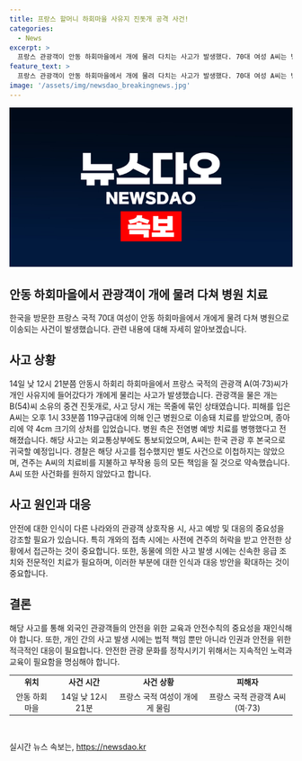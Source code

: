 ```yaml
---
title: 프랑스 할머니 하회마을 사유지 진돗개 공격 사건!
categories:
  - News
excerpt: >
  프랑스 관광객이 안동 하회마을에서 개에 물려 다치는 사고가 발생했다. 70대 여성 A씨는 병원으로 이송되어 치료를 받았으며, 외교통상부에 사고가 통보됐다. 이 사고는 현지 시민 B씨 소유의 진돗개가 관광객을 물어 상처를 입힌 것으로 전해졌으나, 경찰은 별도 사건으로 처리하지 않았다. A씨는 병원 측과 합의하여 치료비와 부작용 등에 대한 모든 책임을 경솔하게 받았으며, 사건을 공개적으로 다루길 원하지 않는다고 밝혔다. (단어 수: 117)
feature_text: >
  프랑스 관광객이 안동 하회마을에서 개에 물려 다치는 사고가 발생했다. 70대 여성 A씨는 병원으로 이송되어 치료를 받았으며, 외교통상부에 사고가 통보됐다. 이 사고는 현지 시민 B씨 소유의 진돗개가 관광객을 물어 상처를 입힌 것으로 전해졌으나, 경찰은 별도 사건으로 처리하지 않았다. A씨는 병원 측과 합의하여 치료비와 부작용 등에 대한 모든 책임을 경솔하게 받았으며, 사건을 공개적으로 다루길 원하지 않는다고 밝혔다. (단어 수: 117)
image: '/assets/img/newsdao_breakingnews.jpg'
---
```


<p><img src="/assets/img/newsdao_breakingnews.jpg" alt="implanttips 속보" /></p>

<h2>안동 하회마을에서 관광객이 개에 물려 다쳐 병원 치료</h2>

<p>한국을 방문한 프랑스 국적 70대 여성이 안동 하회마을에서 개에게 물려 다쳐 병원으로 이송되는 사건이 발생했습니다. 관련 내용에 대해 자세히 알아보겠습니다.</p>

<h2>사고 상황</h2>

<p data-ke-size="size16">14일 낮 12시 21분쯤 안동시 하회리 하회마을에서 프랑스 국적의 관광객 A(여·73)씨가 개인 사유지에 들어갔다가 개에게 물리는 사고가 발생했습니다. 관광객을 물은 개는 B(54)씨 소유의 중견 진돗개로, 사고 당시 개는 목줄에 묶인 상태였습니다. 피해를 입은 A씨는 오후 1시 33분쯤 119구급대에 의해 인근 병원으로 이송돼 치료를 받았으며, 종아리에 약 4cm 크기의 상처를 입었습니다. 병원 측은 전염병 예방 치료를 병행했다고 전해졌습니다. 해당 사고는 외교통상부에도 통보되었으며, A씨는 한국 관광 후 본국으로 귀국할 예정입니다. 경찰은 해당 사고를 접수했지만 별도 사건으로 이첩하지는 않았으며, 견주는 A씨의 치료비를 지불하고 부작용 등의 모든 책임을 질 것으로 약속했습니다. A씨 또한 사건화를 원하지 않았다고 합니다.</p>

<h2>사고 원인과 대응</h2>

<p data-ke-size="size16">안전에 대한 인식이 다른 나라와의 관광객 상호작용 시, 사고 예방 및 대응의 중요성을 강조할 필요가 있습니다. 특히 개와의 접촉 시에는 사전에 견주의 허락을 받고 안전한 상황에서 접근하는 것이 중요합니다. 또한, 동물에 의한 사고 발생 시에는 신속한 응급 조치와 전문적인 치료가 필요하며, 이러한 부분에 대한 인식과 대응 방안을 확대하는 것이 중요합니다.</p>

<h2>결론</h2>

<p data-ke-size="size16">해당 사고를 통해 외국인 관광객들의 안전을 위한 교육과 안전수칙의 중요성을 재인식해야 합니다. 또한, 개인 간의 사고 발생 시에는 법적 책임 뿐만 아니라 인권과 안전을 위한 적극적인 대응이 필요합니다. 안전한 관광 문화를 정착시키기 위해서는 지속적인 노력과 교육이 필요함을 명심해야 합니다.</p>

<table>
  <tr>
    <td style="text-align: center; height: 17px;"><b>위치</b></td>
    <td style="text-align: center; height: 17px;"><b>사건 시간</b></td>
    <td style="text-align: center; height: 17px;"><b>사건 상황</b></td>
    <td style="text-align: center; height: 17px;"><b>피해자</b></td>
  </tr>
  <tr>
    <td style="text-align: center; height: 17px;">안동 하회마을</td>
    <td style="text-align: center; height: 17px;">14일 낮 12시 21분</td>
    <td style="text-align: center; height: 17px;">프랑스 국적 여성이 개에게 물림</td>
    <td style="text-align: center; height: 17px;">프랑스 국적 관광객 A씨(여·73)</td>
  </tr>
</table>

<p data-ke-size="size16">&nbsp;</p>
실시간 뉴스 속보는, <a href="https://newsdao.kr" rel="dofollow">https://newsdao.kr</a>


